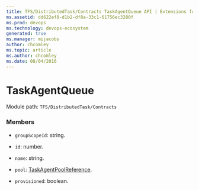 ```yaml
---
title: TFS/DistributedTask/Contracts TaskAgentQueue API | Extensions for Azure DevOps Services
ms.assetid: dd622ef8-d1b2-df8a-33c1-61756ec3280f
ms.prod: devops
ms.technology: devops-ecosystem
generated: true
ms.manager: mijacobs
author: chcomley
ms.topic: article
ms.author: chcomley
ms.date: 08/04/2016
---
```


# TaskAgentQueue

Module path: `TFS/DistributedTask/Contracts`


### Members

* `groupScopeId`: string. 

* `id`: number. 

* `name`: string. 

* `pool`: [TaskAgentPoolReference](../../../TFS/DistributedTask/Contracts/TaskAgentPoolReference.md). 

* `provisioned`: boolean. 

